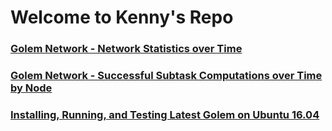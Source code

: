 # Welcome to Kenny's Repo

### [Golem Network - Network Statistics over Time](https://kascheri12.github.io/golem-network)

### [Golem Network - Successful Subtask Computations over Time by Node](https://kascheri12.github.io/golem-network-success-report)

### [Installing, Running, and Testing Latest Golem on Ubuntu 16.04](https://kascheri12.github.io/ubuntu_deployment)
